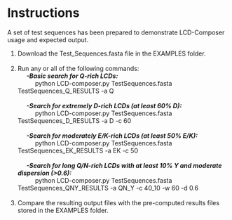 # Instructions

A set of test sequences has been prepared to demonstrate LCD-Composer usage and expected output.

1. Download the Test_Sequences.fasta file in the EXAMPLES folder.<br/><br/>
2. Run any or all of the following commands:<br/>
&nbsp;&nbsp;&nbsp;&nbsp;&nbsp;***-Basic search for Q-rich LCDs:***<br/>
&nbsp;&nbsp;&nbsp;&nbsp;&nbsp;&nbsp;&nbsp;&nbsp;&nbsp;&nbsp;python LCD-composer.py TestSequences.fasta TestSequences_Q_RESULTS -a Q<br/><br/>
&nbsp;&nbsp;&nbsp;&nbsp;&nbsp;***-Search for extremely D-rich LCDs (at least 60% D):***<br/>
&nbsp;&nbsp;&nbsp;&nbsp;&nbsp;&nbsp;&nbsp;&nbsp;&nbsp;&nbsp;python LCD-composer.py TestSequences.fasta TestSequences_D_RESULTS -a D -c 60<br/><br/>
&nbsp;&nbsp;&nbsp;&nbsp;&nbsp;***-Search for moderately E/K-rich LCDs (at least 50% E/K):***<br/>
&nbsp;&nbsp;&nbsp;&nbsp;&nbsp;&nbsp;&nbsp;&nbsp;&nbsp;&nbsp;python LCD-composer.py TestSequences.fasta TestSequences_EK_RESULTS -a EK -c 50<br/><br/>
&nbsp;&nbsp;&nbsp;&nbsp;&nbsp;***-Search for long Q/N-rich LCDs with at least 10% Y and moderate dispersion (>0.6):***<br/>
&nbsp;&nbsp;&nbsp;&nbsp;&nbsp;&nbsp;&nbsp;&nbsp;&nbsp;&nbsp;python LCD-composer.py TestSequences.fasta TestSequences_QNY_RESULTS -a QN_Y -c 40_10 -w 60 -d 0.6<br/><br/>
3. Compare the resulting output files with the pre-computed results files stored in the EXAMPLES folder.
